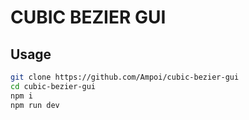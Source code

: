 # CUBIC BEZIER GUI
## Usage

```bash
git clone https://github.com/Ampoi/cubic-bezier-gui
cd cubic-bezier-gui
npm i
npm run dev
```